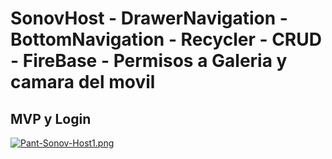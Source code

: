 # SonovHost - DrawerNavigation - BottomNavigation - Recycler - CRUD - FireBase - Permisos a Galeria y camara del movil

## MVP y Login
[![Pant-Sonov-Host1.png](https://i.postimg.cc/3JhBQVsN/Pant-Sonov-Host1.png)](https://postimg.cc/mhdMQX2W)


